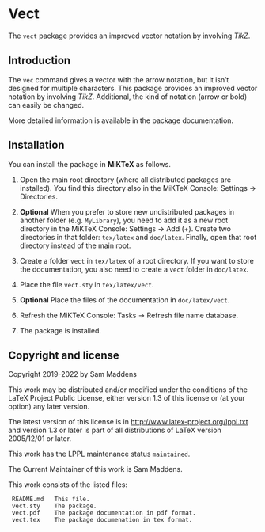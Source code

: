# Vect

The `vect` package provides an improved vector notation by involving *TikZ*.

## Introduction

The `vec` command gives a vector with the arrow notation, but it isn’t designed for multiple characters. This package provides an improved vector notation by involving *TikZ*. Additional, the kind of notation (arrow or bold) can easily be changed.

More detailed information is available in the package documentation.

## Installation

You can install the package in **MiKTeX** as follows.

1. Open the main root directory (where all distributed packages are installed). You find this directory also in the MiKTeX Console: Settings → Directories.

2. **Optional** When you prefer to store new undistributed packages in another folder (e.g. `MyLibrary`), you need to add it as a new root directory in the MiKTeX Console: Settings → Add (+). Create two directories in that folder: `tex/latex` and `doc/latex`. Finally, open that root directory instead of the main root.

3. Create a folder `vect` in `tex/latex` of a root directory. If you want to store the documentation, you also need to create a `vect` folder in `doc/latex`.

4. Place the file `vect.sty` in `tex/latex/vect`.

5. **Optional** Place the files of the documentation in `doc/latex/vect`.

6. Refresh the MiKTeX Console: Tasks → Refresh file name database.

7. The package is installed.

## Copyright and license

Copyright 2019-2022 by Sam Maddens

This work may be distributed and/or modified under the conditions of the LaTeX Project Public License, either version 1.3 of this license or (at your option) any later version.

The latest version of this license is in http://www.latex-project.org/lppl.txt
and version 1.3 or later is part of all distributions of LaTeX version 2005/12/01 or later.

This work has the LPPL maintenance status `maintained`.

The Current Maintainer of this work is Sam Maddens.

This work consists of the listed files:

```
 README.md   This file.
 vect.sty    The package.
 vect.pdf    The package documentation in pdf format.
 vect.tex    The package documenation in tex format.
```
